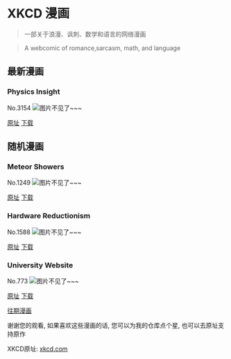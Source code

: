 # XKCD 漫画


> 一部关于浪漫、讽刺、数学和语言的网络漫画

> A webcomic of romance,sarcasm, math, and language


## 最新漫画
### Physics Insight
No.3154
![图片不见了~~~](https://imgs.xkcd.com/comics/physics_insight.png)

[原址](https://xkcd.com//3154) [下载](https://imgs.xkcd.com/comics/physics_insight.png)



## 随机漫画
### Meteor Showers
No.1249
![图片不见了~~~](https://imgs.xkcd.com/comics/meteor_showers.png)

[原址](https://xkcd.com//1249) [下载](https://imgs.xkcd.com/comics/meteor_showers.png)



### Hardware Reductionism
No.1588
![图片不见了~~~](https://imgs.xkcd.com/comics/hardware_reductionism.png)

[原址](https://xkcd.com//1588) [下载](https://imgs.xkcd.com/comics/hardware_reductionism.png)



### University Website
No.773
![图片不见了~~~](https://imgs.xkcd.com/comics/university_website.png)

[原址](https://xkcd.com//773) [下载](https://imgs.xkcd.com/comics/university_website.png)



[往期漫画](image/)

谢谢您的观看, 如果喜欢这些漫画的话, 
您可以为我的仓库点个星, 也可以去原址支持原作

XKCD原址: [xkcd.com](https://xkcd.com)

